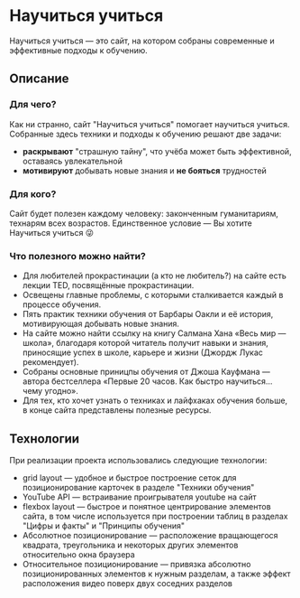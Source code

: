 # Научиться учиться
Научиться учиться — это сайт, на котором собраны современные и эффективные подходы к обучению.
## Описание
### Для чего?
Как ни странно, сайт "Научиться учиться" помогает научиться учиться. Собранные здесь техники и подходы к обучению решают две задачи:
* **раскрывают** "страшную тайну", что учёба может быть эффективной, оставаясь увлекательной
* **мотивируют** добывать новые знания и **не бояться** трудностей
### Для кого?
Сайт будет полезен каждому человеку: законченным гуманитариям, технарям всех возрастов. Единственное условие — Вы хотите Научиться учиться :stuck_out_tongue_winking_eye:
### Что полезного можно найти?
*  Для любителей прокрастинации (а кто не любитель?) на сайте есть лекции TED, посвящённые прокрастинации.
* Освещены главные проблемы, с которыми сталкивается каждый в процессе обучения.
* Пять практик техники обучения от Барбары Оакли и её история, мотивирующая добывать новые знания.
* На сайте можно найти ссылку на книгу Салмана Хана «Весь мир — школа», благодаря которой читатель получит навыки и знания, приносящие успех в школе, карьере и жизни (Джордж Лукас рекомендует).
* Собраны основные приницпы обучения от Джоша Кауфмана — автора бестселлера «Первые 20 часов. Как быстро научиться… чему угодно».
* Для тех, кто хочет узнать о техниках и лайфхаках обучения больше, в конце сайта представлены полезные ресурсы.

## Технологии
При реализации проекта использовались следующие технологии:
* grid layout — удобное и быстрое построение сеток для позиционирование карточек в разделе "Техники обучения"
* YouTube API — встраивание проигрывателя youtube на сайт
* flexbox layout — быстрое и понятное центрирование элементов сайта, в том числе используется при построении таблиц в разделах "Цифры и факты" и "Принципы обучения"
* Абсолютное позиционирование — расположение вращающегося квадрата, треугольника и некоторых других элементов относительно окна браузера
* Относительное позиционирование — привязка абсолютно позиционированных элементов к нужным разделам, а также эффект расположения видео поверх двух соседних разделов
